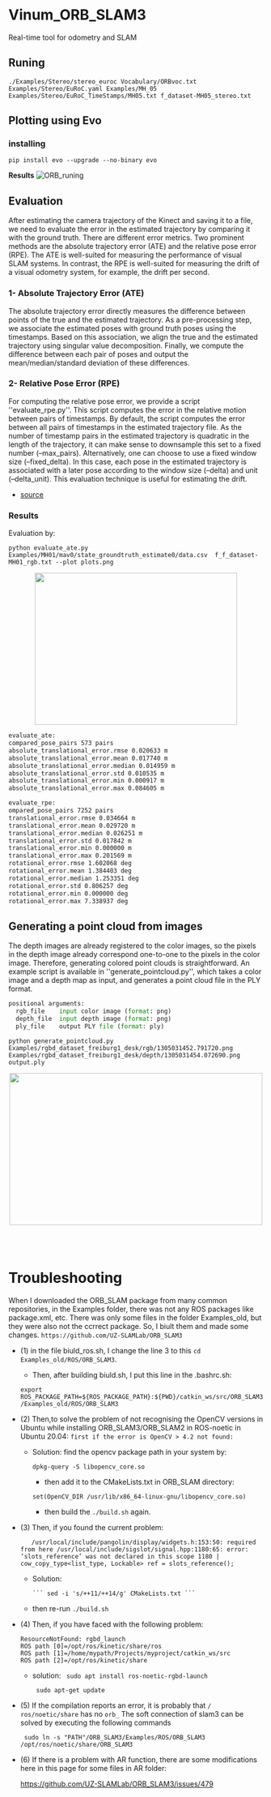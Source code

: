 # Vinum_ORB_SLAM3
Real-time tool for odometry and SLAM 

## Runing
```
./Examples/Stereo/stereo_euroc Vocabulary/ORBvoc.txt Examples/Stereo/EuRoC.yaml Examples/MH_05 Examples/Stereo/EuRoC_TimeStamps/MH05.txt f_dataset-MH05_stereo.txt 
```

## Plotting using Evo

### installing
```
pip install evo --upgrade --no-binary evo
```
**Results**
![ORB_runing](https://github.com/dssdanial/Vinum_ORB_SLAM3/assets/32397445/f43f8069-c26f-4cae-a4be-38c282804a1b)


## Evaluation

After estimating the camera trajectory of the Kinect and saving it to a file, we need to evaluate the error in the estimated trajectory by comparing it with the ground truth. There are different error metrics. Two prominent methods are the absolute trajectory error (ATE) and the relative pose error (RPE). The ATE is well-suited for measuring the performance of visual SLAM systems. In contrast, the RPE is well-suited for measuring the drift of a visual odometry system, for example, the drift per second. 

### 1- Absolute Trajectory Error (ATE)

The absolute trajectory error directly measures the difference between points of the true and the estimated trajectory. As a pre-processing step, we associate the estimated poses with ground truth poses using the timestamps. Based on this association, we align the true and the estimated trajectory using singular value decomposition. Finally, we compute the difference between each pair of poses and output the mean/median/standard deviation of these differences. 
### 2- Relative Pose Error (RPE)

For computing the relative pose error, we provide a script ''evaluate_rpe.py''. This script computes the error in the relative motion between pairs of timestamps. By default, the script computes the error between all pairs of timestamps in the estimated trajectory file. As the number of timestamp pairs in the estimated trajectory is quadratic in the length of the trajectory, it can make sense to downsample this set to a fixed number (–max_pairs). Alternatively, one can choose to use a fixed window size (–fixed_delta). In this case, each pose in the estimated trajectory is associated with a later pose according to the window size (–delta) and unit (–delta_unit). This evaluation technique is useful for estimating the drift. 

- [source](https://cvg.cit.tum.de/data)

### Results

Evaluation by:

```
python evaluate_ate.py  Examples/MH01/mav0/state_groundtruth_estimate0/data.csv  f_f_dataset-MH01_rgb.txt --plot plots.png

```
<p align="center">
<img src="https://github.com/dssdanial/Vinum_ORB_SLAM3/assets/32397445/7b77c68d-5aea-46b9-937b-f7e7f5abd9ca" width=400 height=300>
</p>

```HTML
evaluate_ate:
compared_pose_pairs 573 pairs
absolute_translational_error.rmse 0.020633 m
absolute_translational_error.mean 0.017740 m
absolute_translational_error.median 0.014959 m
absolute_translational_error.std 0.010535 m
absolute_translational_error.min 0.000917 m
absolute_translational_error.max 0.084605 m

evaluate_rpe:
ompared_pose_pairs 7252 pairs
translational_error.rmse 0.034664 m
translational_error.mean 0.029720 m
translational_error.median 0.026251 m
translational_error.std 0.017842 m
translational_error.min 0.000000 m
translational_error.max 0.201569 m
rotational_error.rmse 1.602068 deg
rotational_error.mean 1.384403 deg
rotational_error.median 1.253351 deg
rotational_error.std 0.806257 deg
rotational_error.min 0.000000 deg
rotational_error.max 7.338937 deg
```

## Generating a point cloud from images
The depth images are already registered to the color images, so the pixels in the depth image already correspond one-to-one to the pixels in the color image. Therefore, generating colored point clouds is straightforward. An example script is available in ''generate_pointcloud.py'', which takes a color image and a depth map as input, and generates a point cloud file in the PLY format.
``` python
positional arguments:
  rgb_file    input color image (format: png)
  depth_file  input depth image (format: png)
  ply_file    output PLY file (format: ply)

```
```
python generate_pointcloud.py Examples/rgbd_dataset_freiburg1_desk/rgb/1305031452.791720.png Examples/rgbd_dataset_freiburg1_desk/depth/1305031454.072690.png output.ply
```

<p align="center">

<img src="https://github.com/dssdanial/Vinum_ORB_SLAM3/assets/32397445/cd9389dd-7e8b-46bf-9612-c828b15f94cd" width=500 height=300>

</p>





</br>
</br>

# Troubleshooting

When I downloaded the ORB_SLAM package from many common repositories, in the Examples folder, there was not any ROS packages like package.xml, etc. There was only some files in the folder Examples_old, but they were also not the ccrrect package.
So, I biult them and made some changes. `https://github.com/UZ-SLAMLab/ORB_SLAM3`

- (1) in the file biuld_ros.sh, I change the line 3 to this `cd Examples_old/ROS/ORB_SLAM3`.

    - Then, after building biuld.sh, I put this line in the .bashrc.sh: 

    `export ROS_PACKAGE_PATH=${ROS_PACKAGE_PATH}:${PWD}/catkin_ws/src/ORB_SLAM3/Examples_old/ROS/ORB_SLAM3`


- (2) Then,to solve the problem of not recognising the OpenCV versions in Ubuntu while installing ORB_SLAM3/ORB_SLAM2 in ROS-noetic in Ubuntu 20.04:
    `first if the error is OpenCV > 4.2 not found:`
  
    - Solution: find the opencv package path in your system by:
      
        ``` dpkg-query -S libopencv_core.so ```
      
        - then add  it to the CMakeLists.txt in ORB_SLAM directory:
      
        ``` set(OpenCV_DIR /usr/lib/x86_64-linux-gnu/libopencv_core.so) ```
 
        - then build the `./build.sh` again.
     
- (3) Then, if you found the current problem:

    ```
       /usr/local/include/pangolin/display/widgets.h:153:50: required from here /usr/local/include/sigslot/signal.hpp:1180:65: error: ‘slots_reference’ was not declared in this scope 1180 | cow_copy_type<list_type, Lockable> ref = slots_reference(); 
    ```
    
  - Solution:
        
        
        ``` sed -i 's/++11/++14/g' CMakeLists.txt ```
        
  - then re-run `./build.sh`
    


 - (4) Then, if you have faced with the following problem:

    ```
    ResourceNotFound: rgbd_launch
    ROS path [0]=/opt/ros/kinetic/share/ros
    ROS path [1]=/home/mypath/Projects/myproject/catkin_ws/src
    ROS path [2]=/opt/ros/kinetic/share
    ```
    - solution:
      ``` sudo apt install ros-noetic-rgbd-launch```
  
      ``` sudo apt-get update```

    
 

- (5) If the compilation reports an error, it is probably that `/ ros/noetic/share` has no `orb_` The soft connection of slam3 can be solved by executing the following commands

  ``` sudo ln -s "PATH"/ORB_SLAM3/Examples/ROS/ORB_SLAM3 /opt/ros/noetic/share/ORB_SLAM3```


- (6) If there is a problem with AR function, there are some modifications here in this page for some files in AR folder:
  
  https://github.com/UZ-SLAMLab/ORB_SLAM3/issues/479
 

